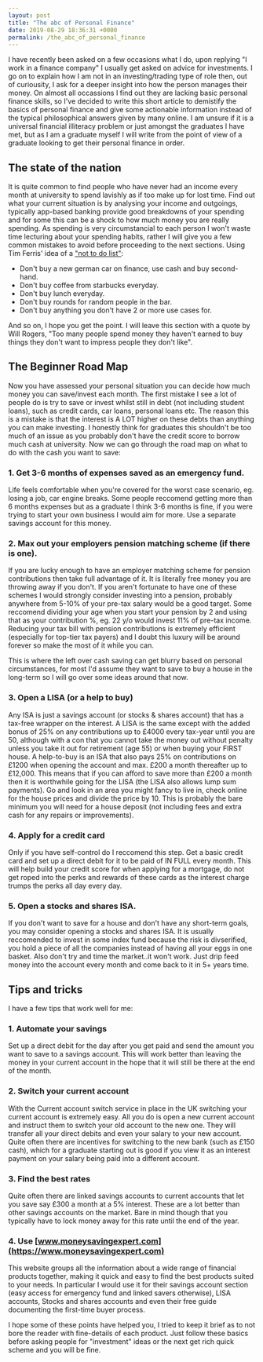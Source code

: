 ```yaml
---
layout: post
title: "The abc of Personal Finance"
date: 2019-08-29 18:36:31 +0000
permalink: /the_abc_of_personal_finance
---
```


I have recently been asked on a few occasions what I do, upon replying "I work in a finance company" I usually get asked on advice for investments. I go on to explain how I am not in an investing/trading type of role then, out of curiousity, I ask for a deeper insight into how the person manages their money. On almost all occassions I find out they are lacking basic personal finance skills, so I've decided to write this short article to demistify the basics of personal finance and give some actionable information instead of the typical philosophical answers given by many online. I am unsure if it is a universal financial illiteracy problem or just amongst the graduates I have met, but as I am a graduate myself I will write from the point of view of a graduate looking to get their personal finance in order.

## The state of the nation

It is quite common to find people who have never had an income every month at university to spend lavishly as if too make up for lost time. Find out what your current situation is by analysing your income and outgoings, typically app-based banking provide good breakdowns of your spending and for some this can be a shock to how much money you are really spending. As spending is very circumstancial to each person I won't waste time lecturing about your spending habits, rather I will give you a few common mistakes to avoid before proceeding to the next sections. Using Tim Ferris' idea of a ["not to do list"](https://tim.blog/2007/08/16/the-not-to-do-list-9-habits-to-stop-now/):

- Don't buy a new german car on finance, use cash and buy second-hand.
- Don't buy coffee from starbucks everyday.
- Don't buy lunch everyday.
- Don't buy rounds for random people in the bar.
- Don't buy anything you don't have 2 or more use cases for.

And so on, I hope you get the point. I will leave this section with a quote by Will Rogers, "Too many people spend money they haven't earned to buy things they don't want to impress people they don't like".

## The Beginner Road Map

Now you have assessed your personal situation you can decide how much money you can save/invest each month. The first mistake I see a lot of people do is try to save or invest whilst still in debt (not including student loans), such as credit cards, car loans, personal loans etc. The reason this is a mistake is that the interest is A LOT higher on these debts than anything you can make investing. I honestly think for graduates this shouldn't be too much of an issue as you probably don't have the credit score to borrow much cash at university. Now we can go through the road map on what to do with the cash you want to save:

### 1. Get 3-6 months of expenses saved as an emergency fund.

Life feels comfortable when you're covered for the worst case scenario, eg. losing a job, car engine breaks. Some people reccomend getting more than 6 months expenses but as a graduate I think 3-6 months is fine, if you were trying to start your own business I would aim for more. Use a separate savings account for this money.

### 2. Max out your employers pension matching scheme (if there is one).

If you are lucky enough to have an employer matching scheme for pension contributions then take full advantage of it. It is literally free money you are throwing away if you don't. If you aren't fortunate to have one of these schemes I would strongly consider investing into a pension, probably anywhere from 5-10% of your pre-tax salary would be a good target. Some reccomend dividing your age when you start your pension by 2 and using that as your contribution %, eg. 22 y/o would invest 11% of pre-tax income. Reducing your tax bill with pension contributions is extremely efficient (especially for top-tier tax payers) and I doubt this luxury will be around forever so make the most of it while you can.

This is where the left over cash saving can get blurry based on personal circumstances, for most I'd assume they want to save to buy a house in the long-term so I will go over some ideas around that now.

### 3. Open a LISA (or a help to buy)

Any ISA is just a savings account (or stocks & shares account) that has a tax-free wrapper on the interest. A LISA is the same except with the added bonus of 25% on any contributions up to £4000 every tax-year until you are 50, although with a con that you cannot take the money out without penalty unless you take it out for retirement (age 55) or when buying your FIRST house. A help-to-buy is an ISA that also pays 25% on contributions on £1200 when opening the account and max. £200 a month thereafter up to £12,000. This means that if you can afford to save more than £200 a month then it is worthwhile going for the LISA (the LISA also allows lump sum payments). Go and look in an area you might fancy to live in, check online for the house prices and divide the price by 10. This is probably the bare minimum you will need for a house deposit (not including fees and extra cash for any repairs or improvements).

### 4. Apply for a credit card

Only if you have self-control do I reccomend this step. Get a basic credit card and set up a direct debit for it to be paid of IN FULL every month. This will help build your credit score for when applying for a mortgage, do not get roped into the perks and rewards of these cards as the interest charge trumps the perks all day every day.

### 5. Open a stocks and shares ISA.

If you don't want to save for a house and don't have any short-term goals, you may consider opening a stocks and shares ISA. It is usually reccomended to invest in some index fund because the risk is divserified, you hold a piece of all the companies instead of having all your eggs in one basket. Also don't try and time the market..it won't work. Just drip feed money into the account every month and come back to it in 5+ years time.

## Tips and tricks

I have a few tips that work well for me:

### 1. Automate your savings

Set up a direct debit for the day after you get paid and send the amount you want to save to a savings account. This will work better than leaving the money in your current account in the hope that it will still be there at the end of the month.

### 2. Switch your current account

With the Current account switch service in place in the UK switching your current account is extremely easy. All you do is open a new current account and instruct them to switch your old account to the new one. They will transfer all your direct debits and even your salary to your new account. Quite often there are incentives for switching to the new bank (such as £150 cash), which for a graduate starting out is good if you view it as an interest payment on your salary being paid into a different account. 

### 3. Find the best rates

Quite often there are linked savings accounts to current accounts that let you save say £300 a month at a 5% interest. These are a lot better than other savings accounts on the market. Bare in mind though that you typically have to lock money away for this rate until the end of the year.

### 4. Use [www.moneysavingexpert.com](https://www.moneysavingexpert.com)

This website groups all the information about a wide range of financial products together, making it quick and easy to find the best products suited to your needs. In particular I would use it for their savings account section (easy access for emergency fund and linked savers otherwise), LISA accounts, Stocks and shares accounts and even their free guide documenting the first-time buyer process.

I hope some of these points have helped you, I tried to keep it brief as to not bore the reader with fine-details of each product. Just follow these basics before asking people for "investment" ideas or the next get rich quick scheme and you will be fine.





